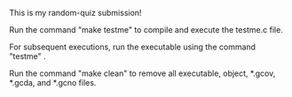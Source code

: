 This is my random-quiz submission!

Run the command "make testme" to compile and execute the testme.c file.

For subsequent executions, run the executable using the command "testme" .

Run the command "make clean" to remove all executable, object, *.gcov, *.gcda, and *.gcno files.